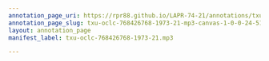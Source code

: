```yaml
---
annotation_page_uri: https://rpr88.github.io/LAPR-74-21/annotations/txu-oclc-768426768-1973-21-mp3-canvas-1-0-0-24-51.json
annotation_page_slug: txu-oclc-768426768-1973-21-mp3-canvas-1-0-0-24-51
layout: annotation_page
manifest_label: txu-oclc-768426768-1973-21.mp3

---
```

